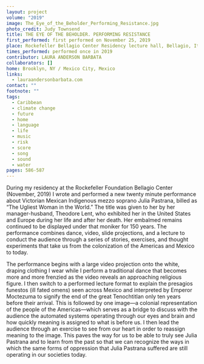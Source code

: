 ```yaml
---
layout: project
volume: "2019"
image: The_Eye_of_the_Beholder_Performing_Resistance.jpg
photo_credit: Judy Townsend
title: THE EYE OF THE BEHOLDER. PERFORMING RESISTANCE
first_performed: first performed on November 25, 2019
place: Rockefeller Bellagio Center Residency lecture hall, Bellagio, Italy
times_performed: performed once in 2019
contributor: LAURA ANDERSON BARBATA
collaborators: []
home: Brooklyn, NY / Mexico City, Mexico
links:
  - lauraandersonbarbata.com
contact: ""
footnote: ""
tags:
  - Caribbean
  - climate change
  - future
  - home
  - language
  - life
  - music
  - risk
  - score
  - song
  - sound
  - water
pages: 586-587
---
```


During my residency at the Rockefeller Foundation Bellagio Center (November, 2019) I wrote and performed a new twenty minute performance about Victorian Mexican Indigenous mezzo soprano Julia Pastrana, billed as “The Ugliest Woman in the World.” The title was given to her by her manager-husband, Theodore Lent, who exhibited her in the United States and Europe during her life and after her death. Her embalmed remains continued to be displayed under that moniker for 150 years. The performance combines dance, video, slide projections, and a lecture to conduct the audience through a series of stories, exercises, and thought experiments that take us from the colonization of the Americas and Mexico to today.

The performance begins with a large video projection onto the white, draping clothing I wear while I perform a traditional dance that becomes more and more frenzied as the video reveals an approaching religious figure. I then switch to a performed lecture format to explain the presagios funestos (ill fated omens) seen across Mexico and interpreted by Emperor Moctezuma to signify the end of the great Tenochtitlan only ten years before their arrival. This is followed by one image—a colonial representation of the people of the Americas—which serves as a bridge to discuss with the audience the automated systems operating through our eyes and brain and how quickly meaning is assigned to what is before us. I then lead the audience through an exercise to see from our heart in order to reassign meaning to the image. This paves the way for us to be able to truly see Julia Pastrana and to learn from the past so that we can recognize the ways in which the same forms of oppression that Julia Pastrana suffered are still operating in our societies today.
